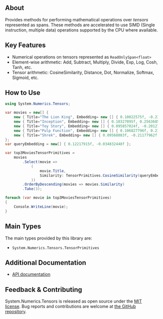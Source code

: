 ## About

Provides methods for performing mathematical operations over _tensors_ represented as spans.  These methods are accelerated to use SIMD (Single instruction, multiple data) operations supported by the CPU where available.

## Key Features

* Numerical operations on tensors represented as `ReadOnlySpan<float>`
* Element-wise arithmetic: Add, Subtract, Multiply, Divide, Exp, Log, Cosh, Tanh, etc.
* Tensor arithmetic: CosineSimilarity, Distance, Dot, Normalize, Softmax, Sigmoid, etc.

## How to Use

```C#
using System.Numerics.Tensors;

var movies = new[] {
    new { Title="The Lion King", Embedding= new [] { 0.10022575f, -0.23998135f } },
    new { Title="Inception", Embedding= new [] { 0.10327095f, 0.2563685f } },
    new { Title="Toy Story", Embedding= new [] { 0.095857024f, -0.201278f } },
    new { Title="Pulp Function", Embedding= new [] { 0.106827796f, 0.21676421f } },
    new { Title="Shrek", Embedding= new [] { 0.09568083f, -0.21177962f } }
};
var queryEmbedding = new[] { 0.12217915f, -0.034832448f };

var top3MoviesTensorPrimitives =
    movies
        .Select(movie =>
            (
                movie.Title,
                Similarity: TensorPrimitives.CosineSimilarity(queryEmbedding, movie.Embedding)
            ))
        .OrderByDescending(movies => movies.Similarity)
        .Take(3);

foreach (var movie in top3MoviesTensorPrimitives)
{
    Console.WriteLine(movie);
}
```

## Main Types

The main types provided by this library are:

* `System.Numerics.Tensors.TensorPrimitives`

## Additional Documentation

* [API documentation](https://learn.microsoft.com/en-us/dotnet/api/system.numerics.tensors)

## Feedback & Contributing

System.Numerics.Tensors is released as open source under the [MIT license](https://licenses.nuget.org/MIT). Bug reports and contributions are welcome at [the GitHub repository](https://github.com/dotnet/runtime).

